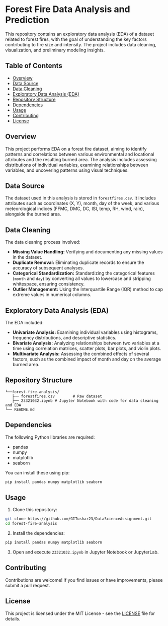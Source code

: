 # Forest Fire Data Analysis and Prediction

This repository contains an exploratory data analysis (EDA) of a dataset related to forest fires, with the goal of understanding the key factors contributing to fire size and intensity. The project includes data cleaning, visualization, and preliminary modeling insights.

## Table of Contents

- [Overview](#overview)
- [Data Source](#data-source)
- [Data Cleaning](#data-cleaning)
- [Exploratory Data Analysis (EDA)](#exploratory-data-analysis-eda)
- [Repository Structure](#repository-structure)
- [Dependencies](#dependencies)
- [Usage](#usage)
- [Contributing](#contributing)
- [License](#license)

## Overview

This project performs EDA on a forest fire dataset, aiming to identify patterns and correlations between various environmental and locational attributes and the resulting burned area. The analysis includes assessing distributions of individual variables, examining relationships between variables, and uncovering patterns using visual techniques.

## Data Source

The dataset used in this analysis is stored in `forestfires.csv`. It includes attributes such as coordinates (X, Y), month, day of the week, and various meteorological indices (FFMC, DMC, DC, ISI, temp, RH, wind, rain), alongside the burned area.

## Data Cleaning

The data cleaning process involved:

*   **Missing Value Handling:** Verifying and documenting any missing values in the dataset.
*   **Duplicate Removal:** Eliminating duplicate records to ensure the accuracy of subsequent analyses.
*   **Categorical Standardization:** Standardizing the categorical features (`month` and `day`) by converting all values to lowercase and stripping whitespace, ensuring consistency.
*   **Outlier Management:** Using the Interquartile Range (IQR) method to cap extreme values in numerical columns.

## Exploratory Data Analysis (EDA)

The EDA included:

*   **Univariate Analysis:**  Examining individual variables using histograms, frequency distributions, and descriptive statistics.
*   **Bivariate Analysis:** Analyzing relationships between two variables at a time using correlation matrices, scatter plots, bar plots, and violin plots.
*   **Multivariate Analysis:** Assessing the combined effects of several factors, such as the combined impact of month and day on the average burned area.

## Repository Structure

```
└──forest-fire-analysis/
   ├── forestfires.csv        # Raw dataset
   ├── 23321032.ipynb # Jupyter Notebook with code for data cleaning and EDA
└── README.md             
```

## Dependencies

The following Python libraries are required:

*   pandas
*   numpy
*   matplotlib
*   seaborn

You can install these using pip:

```bash
pip install pandas numpy matplotlib seaborn
```

## Usage

1.  Clone this repository:

   ```bash
   git clone https://github.com/GITushar23/DataScienceAssignment.git
   cd forest-fire-analysis
   ```

2.  Install the dependencies:

   ```bash
   pip install pandas numpy matplotlib seaborn
   ```

3.  Open and execute `23321032.ipynb` in Jupyter Notebook or JupyterLab.

## Contributing

Contributions are welcome! If you find issues or have improvements, please submit a pull request.

## License

This project is licensed under the MIT License - see the [LICENSE](LICENSE) file for details.

